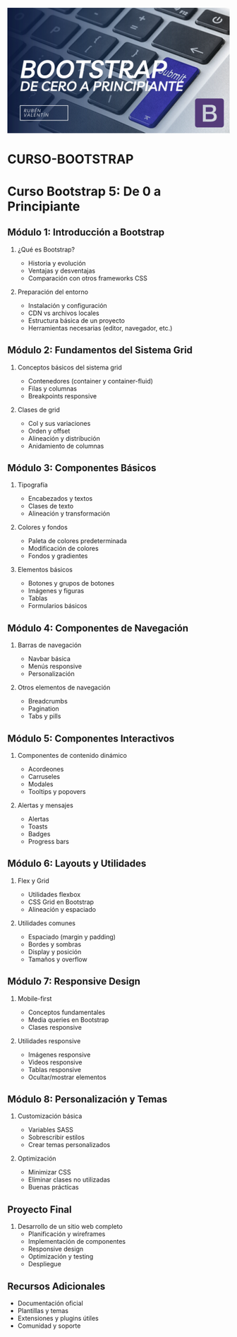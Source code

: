 <p align="center">
  <img src="cursobootstrap.png" alt="Curso Html - De cero a Experto">
</p>

# CURSO-BOOTSTRAP

# Curso Bootstrap 5: De 0 a Principiante

## Módulo 1: Introducción a Bootstrap
1. ¿Qué es Bootstrap?
   - Historia y evolución
   - Ventajas y desventajas
   - Comparación con otros frameworks CSS

2. Preparación del entorno
   - Instalación y configuración
   - CDN vs archivos locales
   - Estructura básica de un proyecto
   - Herramientas necesarias (editor, navegador, etc.)

## Módulo 2: Fundamentos del Sistema Grid
1. Conceptos básicos del sistema grid
   - Contenedores (container y container-fluid)
   - Filas y columnas
   - Breakpoints responsive

2. Clases de grid
   - Col y sus variaciones
   - Orden y offset
   - Alineación y distribución
   - Anidamiento de columnas

## Módulo 3: Componentes Básicos
1. Tipografía
   - Encabezados y textos
   - Clases de texto
   - Alineación y transformación

2. Colores y fondos
   - Paleta de colores predeterminada
   - Modificación de colores
   - Fondos y gradientes

3. Elementos básicos
   - Botones y grupos de botones
   - Imágenes y figuras
   - Tablas
   - Formularios básicos

## Módulo 4: Componentes de Navegación
1. Barras de navegación
   - Navbar básica
   - Menús responsive
   - Personalización

2. Otros elementos de navegación
   - Breadcrumbs
   - Pagination
   - Tabs y pills

## Módulo 5: Componentes Interactivos
1. Componentes de contenido dinámico
   - Acordeones
   - Carruseles
   - Modales
   - Tooltips y popovers

2. Alertas y mensajes
   - Alertas
   - Toasts
   - Badges
   - Progress bars

## Módulo 6: Layouts y Utilidades
1. Flex y Grid
   - Utilidades flexbox
   - CSS Grid en Bootstrap
   - Alineación y espaciado

2. Utilidades comunes
   - Espaciado (margin y padding)
   - Bordes y sombras
   - Display y posición
   - Tamaños y overflow

## Módulo 7: Responsive Design
1. Mobile-first
   - Conceptos fundamentales
   - Media queries en Bootstrap
   - Clases responsive

2. Utilidades responsive
   - Imágenes responsive
   - Videos responsive
   - Tablas responsive
   - Ocultar/mostrar elementos

## Módulo 8: Personalización y Temas
1. Customización básica
   - Variables SASS
   - Sobrescribir estilos
   - Crear temas personalizados

2. Optimización
   - Minimizar CSS
   - Eliminar clases no utilizadas
   - Buenas prácticas

## Proyecto Final
1. Desarrollo de un sitio web completo
   - Planificación y wireframes
   - Implementación de componentes
   - Responsive design
   - Optimización y testing
   - Despliegue

## Recursos Adicionales
- Documentación oficial
- Plantillas y temas
- Extensiones y plugins útiles
- Comunidad y soporte
